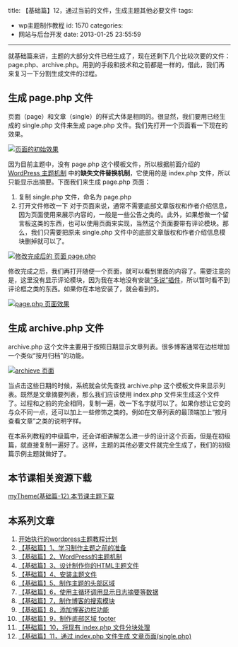title: 【基础篇】12，通过当前的文件，生成主题其他必要文件
tags:
  - wp主题制作教程
id: 1570
categories:
  - 网站与后台开发
date: 2013-01-25 23:55:59
---

就基础篇来讲，主题的大部分文件已经生成了，现在还剩下几个比较次要的文件：page.php、archive.php。用到的手段和技术和之前都是一样的，借此，我们再来复习一下分割生成文件的过程。

## 生成 page.php 文件

页面（page）和文章（single）的样式大体是相同的。很显然，我们要用已经生成的 single.php 文件来生成 page.php 文件。我们先打开一个页面看一下现在的效果。

[![页面的初始效果](http://qxzm-img.b0.upaiyun.com/blog/2013/01/1570/oth0.png)](http://qxzm-img.b0.upaiyun.com/blog/2013/01/1570/oth0.png)

因为目前主题中，没有 page.php 这个模板文件，所以根据前面介绍的 [WordPress 主题机制](http://www.qianxingzhem.com/post-1251.html) 中的**缺失文件替换机制**，它使用的是 index.php 文件，所以只能显示出摘要。下面我们来生成 page.php 页面：

1.  复制 single.php 文件，命名为 page.php
2.  打开文件修改一下
对于页面来说，通常不需要底部文章版权和作者介绍信息，因为页面使用来展示内容的，一般是一些公告之类的。此外，如果想做一个留言板这类的东西，也可以使用页面来实现，当然这个页面要带有评论模块。那么，我们只需要把原来 single.php 文件中的底部文章版权和作者介绍信息模块删掉就可以了。

[![修改完成后的 页面 page.php](http://qxzm-img.b0.upaiyun.com/blog/2013/01/1570/oth1.png)](http://qxzm-img.b0.upaiyun.com/blog/2013/01/1570/oth1.png)

修改完成之后，我们再打开随便一个页面，就可以看到里面的内容了。需要注意的是，这里没有显示评论模块，因为我在本地没有安装[“多说”插件](http://www.qianxingzhem.com/post-1568.html)，所以暂时看不到评论框之类的东西。如果你在本地安装了，就会看到的。

[![page.php 页面效果](http://qxzm-img.b0.upaiyun.com/blog/2013/01/1570/oth2.png)](http://qxzm-img.b0.upaiyun.com/blog/2013/01/1570/oth2.png)

## 生成 archive.php 文件

archive.php 这个文件主要用于按照日期显示文章列表。很多博客通常在边栏增加一个类似“按月归档”的功能。

[![archieve 页面](http://qxzm-img.b0.upaiyun.com/blog/2013/01/1570/oth3.png)](http://qxzm-img.b0.upaiyun.com/blog/2013/01/1570/oth3.png)

当点击这些日期的时候，系统就会优先查找 archive.php 这个模板文件来显示列表。既然是文章摘要列表，那么我们应该使用 index.php 文件来生成这个文件了。过程和之前的完全相同，复制一遍，改一下名字就可以了。如果你想让它变的与众不同一点，还可以加上一些修饰之类的。例如在文章列表的最顶端加上“按月查看文章”之类的说明字样。

在本系列教程的中级篇中，还会详细讲解怎么进一步的设计这个页面，但是在初级篇，就直接复制一遍好了。这样，主题的其他必要文件就完全生成了，我们的初级篇示例主题就做好了。

## 本节课相关资源下载

[myTheme(基础篇-12) 本节课主题下载](http://pan.baidu.com/share/link?shareid=196700&amp;uk=706095745)

## 本系列文章

1.  [开始执行的wordpress主题教程计划](http://www.qianxingzhem.com/post-1235.html)
2.  [【基础篇】1、学习制作主题之前的准备](http://www.qianxingzhem.com/post-1247.html)
3.  [【基础篇】2、WordPress的主题机制](http://www.qianxingzhem.com/post-1251.html)
4.  [【基础篇】3、设计制作你的HTML主题文件](http://www.qianxingzhem.com/post-1259.html)
5.  [【基础篇】4、安装主题文件](http://www.qianxingzhem.com/post-1268.html)
6.  [【基础篇】5、制作主题的头部区域](http://www.qianxingzhem.com/post-1304.html)
7.  [【基础篇】6，使用主循环调用显示日志摘要等数据](http://www.qianxingzhem.com/post-1502.html)
8.  [【基础篇】7，制作博客的搜索模块](http://www.qianxingzhem.com/post-1551.html)
9.  [【基础篇】8，添加博客边栏功能](http://www.qianxingzhem.com/post-1556.html)
10.  [【基础篇】9，制作底部区域 footer](http://www.qianxingzhem.com/post-1564.html)
11.  [【基础篇】10，将现有 index.php 文件分块处理](http://www.qianxingzhem.com/post-1566.html)
12.  [【基础篇】11，通过 index.php 文件生成 文章页面(single.php)](http://www.qianxingzhem.com/post-1568.html)